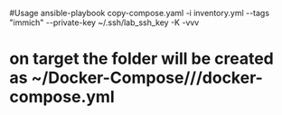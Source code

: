 #Usage 
 ansible-playbook  copy-compose.yaml  -i inventory.yml --tags  "immich" --private-key ~/.ssh/lab_ssh_key -K -vvv
# on target the folder will be created as ~/Docker-Compose/<app-name>/<release>/docker-compose.yml